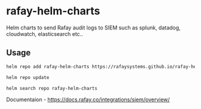 # rafay-helm-charts

Helm charts to send Rafay audit logs to SIEM such as splunk, datadog, cloudwatch, elasticsearch etc..

## Usage
```bash
helm repo add rafay-helm-charts https://rafaysystems.github.io/rafay-helm-charts/

helm repo update

helm search repo rafay-helm-charts
```

Documentaion - <https://docs.rafay.co/integrations/siem/overview/>